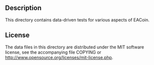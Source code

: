 Description
------------

This directory contains data-driven tests for various aspects of EACoin.

License
--------

The data files in this directory are distributed under the MIT software
license, see the accompanying file COPYING or
http://www.opensource.org/licenses/mit-license.php.

